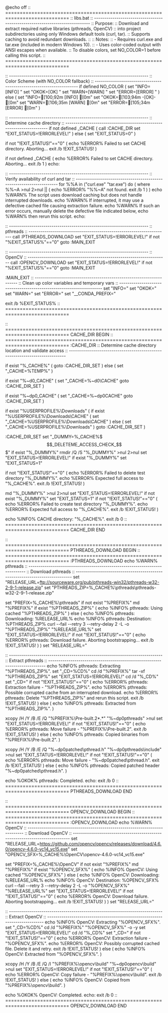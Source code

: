 @echo off
:: ============================================================================
::  libs.bat
:: ----------------------------------------------------------------------------
::  Purpose:
::    Download and extract required native libraries (pthreads, OpenCV)
::    into project subdirectories using only Windows default tools (curl, tar).
::    Supports caching to avoid redundant downloads.
::
::  Notes:
::    - Requires curl.exe and tar.exe (included in modern Windows 10).
::    - Uses color-coded output with ANSI escapes when available.
::      To disable colors, set NO_COLOR=1 before calling this script.
:: ============================================================================


:: ---------------------------------------------------------------------
:: Color Scheme (with NO_COLOR fallback)
:: ---------------------------------------------------------------------
if defined NO_COLOR (
  set "INFO=[INFO] "
  set "OKOK=[OK] "
  set "WARN=[WARN] "
  set "ERROR=[ERROR] "
) else (
  set  "INFO=[100;92m [INFO]  [0m"
  set  "OKOK=[103;94m -[OK]-  [0m"
  set  "WARN=[106;35m [WARN]  [0m"
  set "ERROR=[105;34m [ERROR] [0m"
)

:: ---------------------------------------------------------------------
:: Determine cache directory
:: ---------------------------------------------------------------------
if not defined _CACHE (
  call :CACHE_DIR
  set "EXIT_STATUS=!ERRORLEVEL!"
) else (
  set "EXIT_STATUS=0"
)

if not "!EXIT_STATUS!"=="0" (
  echo %ERROR% Failed to set CACHE directory. Aborting...
  exit /b !EXIT_STATUS!
)

if not defined _CACHE (
  echo %ERROR% Failed to set CACHE directory. Aborting...
  exit /b 1
)
echo:

:: ---------------------------------------------------------------------
:: Verify availability of curl and tar
:: ---------------------------------------------------------------------
for %%A in ("curl.exe" "tar.exe") do (
  where %%~A >nul 2>nul || (
    echo %ERROR% "%%~A" not found.
    exit /b 1
  )
)
echo %WARN% The script uses download caching but does not handle interrupted downloads.
echo %WARN% If interrupted, it may use a defective cached file causing extraction failure.
echo %WARN% If such an error occurs, manually delete the defective file indicated below,
echo %WARN% then rerun this script.
echo:

:: ---------------------------------------------------------------------
:: pthreads
:: ---------------------------------------------------------------------
call :PTHREADS_DOWNLOAD
set "EXIT_STATUS=!ERRORLEVEL!"
if not "%EXIT_STATUS%"=="0" goto :MAIN_EXIT

:: ---------------------------------------------------------------------
:: OpenCV
:: ---------------------------------------------------------------------
call :OPENCV_DOWNLOAD
set "EXIT_STATUS=!ERRORLEVEL!"
if not "%EXIT_STATUS%"=="0" goto :MAIN_EXIT


:MAIN_EXIT
:: ---------------------------------------------------------------------
:: Clean up color variables and temporary vars
:: ---------------------------------------------------------------------
set  "INFO="
set  "OKOK="
set  "WARN="
set "ERROR="
set "__CONDA_PREFIX="

exit /b %EXIT_STATUS%
:: ============================================================================


:: ============================================================================ CACHE_DIR BEGIN
:: ============================================================================
:CACHE_DIR
:: Determine cache directory location and validate access
:: ----------------------------------------------------------------------------

if exist "%_CACHE%" (
  goto :CACHE_DIR_SET
) else (
  set "_CACHE=%TEMP%"
)

if exist "%~d0\_CACHE" (
  set "_CACHE=%~d0\CACHE"
  goto :CACHE_DIR_SET
)

if exist "%~dp0_CACHE" (
  set "_CACHE=%~dp0CACHE"
  goto :CACHE_DIR_SET
)

if exist "%USERPROFILE%\Downloads" (
  if exist "%USERPROFILE%\Downloads\CACHE" (
    set "_CACHE=%USERPROFILE%\Downloads\CACHE"
  ) else (
    set "_CACHE=%USERPROFILE%\Downloads"
  )
  goto :CACHE_DIR_SET
)

:CACHE_DIR_SET
set "_DUMMY=%_CACHE%\$$$_DELETEME_ACCESS_CHECK_$$$"
if exist "%_DUMMY%" rmdir /Q /S "%_DUMMY%" >nul 2>nul
set "EXIT_STATUS=!ERRORLEVEL!"
if exist "%_DUMMY%" set "EXIT_STATUS=1"

if not "!EXIT_STATUS!"=="0" (
  echo %ERROR% Failed to delete test directory "%_DUMMY%".
  echo %ERROR% Expected full access to "%_CACHE%".
  exit /b !EXIT_STATUS!
)

md "%_DUMMY%" >nul 2>nul
set "EXIT_STATUS=!ERRORLEVEL!"
if not exist "%_DUMMY%" set "EXIT_STATUS=1"
if not "!EXIT_STATUS!"=="0" (
  echo %ERROR% Failed to create test directory "%_DUMMY%".
  echo %ERROR% Expected full access to "%_CACHE%".
  exit /b !EXIT_STATUS!
)

echo %INFO% CACHE directory: "%_CACHE%".
exit /b 0
:: ============================================================================ CACHE_DIR END


:: ============================================================================ PTHREADS_DOWNLOAD BEGIN
:: ============================================================================
:PTHREADS_DOWNLOAD
echo %WARN% pthreads
:: ----------------------------------------------------------------------------
:: Download pthreads
:: ----------------------------------------------------------------------------
set "RELEASE_URL=ftp://sourceware.org/pub/pthreads-win32/pthreads-w32-2-9-1-release.zip"
set "PTHREADS_ZIP=%_CACHE%\pthreads\pthreads-w32-2-9-1-release.zip"

set "PREFIX=%_CACHE%\pthreads"
if not exist "%PREFIX%" md "%PREFIX%"
if exist "%PTHREADS_ZIP%" (
  echo %INFO% pthreads: Using cached "%PTHREADS_ZIP%"
) else (
  echo %INFO% pthreads: Downloading: %RELEASE_URL%
  echo %INFO% pthreads: Destination: %PTHREADS_ZIP%
  curl --fail --retry 3 --retry-delay 2 -L -o "%PTHREADS_ZIP%" "%RELEASE_URL%"
  set "EXIT_STATUS=!ERRORLEVEL!"
  if not "!EXIT_STATUS!"=="0" (
    echo %ERROR% pthreads: Download failure. Aborting bootstrapping...
    exit /b !EXIT_STATUS!
  )
)
set "RELEASE_URL="

:: ----------------------------------------------------------------------------
:: Extract pthreads
:: ----------------------------------------------------------------------------
echo %INFO% pthreads: Extracting "%PTHREADS_ZIP%".
set "_CD=%CD%"
cd /d "%PREFIX%"
tar -xf "%PTHREADS_ZIP%"
set "EXIT_STATUS=!ERRORLEVEL!"
cd /d "%_CD%"
set "_CD="
if not "!EXIT_STATUS!"=="0" (
  echo %ERROR% pthreads: Extraction failure - "%PTHREADS_ZIP%".
  echo %ERROR% pthreads: Possible corrupted cache from an interrupted download.
  echo %ERROR% pthreads: Delete "%PTHREADS_ZIP%" and rerun this script.
  exit /b !EXIT_STATUS!
) else (
  echo %INFO% pthreads: Extracted from "%PTHREADS_ZIP%".
)

xcopy /H /Y /B /E /Q "%PREFIX%\Pre-built.2\*.*" "%~dp0pthreads" >nul
set "EXIT_STATUS=!ERRORLEVEL!"
if not "!EXIT_STATUS!"=="0" (
  echo %ERROR% pthreads: Move failure - "%PREFIX%\Pre-built.2".
  exit /b !EXIT_STATUS!
) else (
  echo %INFO% pthreads: Copied binaries from "%PREFIX%\Pre-built.2".
)

xcopy /H /Y /B /E /Q "%~dp0patched\pthread.h" "%~dp0pthreads\include" >nul
set "EXIT_STATUS=!ERRORLEVEL!"
if not "!EXIT_STATUS!"=="0" (
  echo %ERROR% pthreads: Move failure - "%~dp0patched\pthread.h".
  exit /b !EXIT_STATUS!
) else (
  echo %INFO% pthreads: Copied patched header "%~dp0patched\pthread.h".
)

echo %OKOK% pthreads: Completed.
echo:
exit /b 0
:: ============================================================================ PTHREADS_DOWNLOAD END


:: ============================================================================ OPENCV_DOWNLOAD BEGIN
:: ============================================================================
:OPENCV_DOWNLOAD
echo %WARN% OpenCV
:: ----------------------------------------------------------------------------
:: Download OpenCV
:: ----------------------------------------------------------------------------
set "RELEASE_URL=https://github.com/opencv/opencv/releases/download/4.6.0/opencv-4.6.0-vc14_vc15.exe"
set "OPENCV_SFX=%_CACHE%\OpenCV\opencv-4.6.0-vc14_vc15.exe"

set "PREFIX=%_CACHE%\OpenCV"
if not exist "%PREFIX%" md "%PREFIX%"
if exist "%OPENCV_SFX%" (
  echo %INFO% OpenCV: Using cached "%OPENCV_SFX%"
) else (
  echo %INFO% OpenCV: Downloading: %RELEASE_URL%
  echo %INFO% OpenCV: Destination: %OPENCV_SFX%
  curl --fail --retry 3 --retry-delay 2 -L -o "%OPENCV_SFX%" "%RELEASE_URL%"
  set "EXIT_STATUS=!ERRORLEVEL!"
  if not "!EXIT_STATUS!"=="0" (
    echo %ERROR% OpenCV: Download failure. Aborting bootstrapping...
    exit /b !EXIT_STATUS!
  )
)
set "RELEASE_URL="

:: ----------------------------------------------------------------------------
:: Extract OpenCV
:: ----------------------------------------------------------------------------
echo %INFO% OpenCV: Extracting "%OPENCV_SFX%".
set "_CD=%CD%"
cd /d "%PREFIX%"
"%OPENCV_SFX%" -o -y
set "EXIT_STATUS=!ERRORLEVEL!"
cd /d "%_CD%"
set "_CD="
if not "!EXIT_STATUS!"=="0" (
  echo %ERROR% OpenCV: Extraction failure - "%OPENCV_SFX%".
  echo %ERROR% OpenCV: Possibly corrupted cached file. Delete it and retry.
  exit /b !EXIT_STATUS!
) else (
  echo %INFO% OpenCV: Extracted from "%OPENCV_SFX%".
)

xcopy /H /Y /B /E /Q /I "%PREFIX%\opencv\build" "%~dp0opencv\build" >nul
set "EXIT_STATUS=!ERRORLEVEL!"
if not "!EXIT_STATUS!"=="0" (
  echo %ERROR% OpenCV: Copy failure - "%PREFIX%\opencv\build".
  exit /b !EXIT_STATUS!
) else (
  echo %INFO% OpenCV: Copied from "%PREFIX%\opencv\build".
)

echo %OKOK% OpenCV: Completed.
echo:
exit /b 0
:: ============================================================================ OPENCV_DOWNLOAD END
